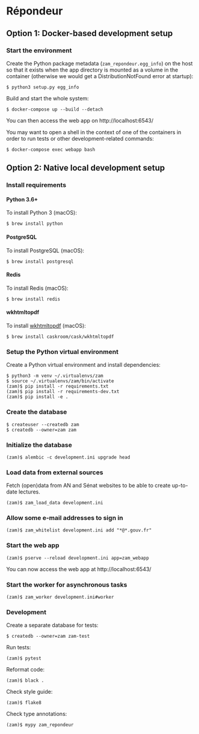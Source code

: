# Répondeur

## Option 1: Docker-based development setup

### Start the environment

Create the Python package metadata (`zam_repondeur.egg_info`) on the host
so that it exists when the app directory is mounted as a volume in the
container (otherwise we would get a DistributionNotFound error at startup):

```
$ python3 setup.py egg_info
```

Build and start the whole system:

```
$ docker-compose up --build --detach
```

You can then access the web app on http://localhost:6543/

You may want to open a shell in the context of one of the containers in order
to run tests or other development-related commands:

```
$ docker-compose exec webapp bash
```

## Option 2: Native local development setup

### Install requirements

#### Python 3.6+

To install Python 3 (macOS):

```
$ brew install python
```

#### PostgreSQL

To install PostgreSQL (macOS):

```
$ brew install postgresql
```

#### Redis

To install Redis (macOS):

```
$ brew install redis
```

#### wkhtmltopdf

To install [wkhtmltopdf](https://github.com/JazzCore/python-pdfkit#installation) (macOS):

```
$ brew install caskroom/cask/wkhtmltopdf
```

### Setup the Python virtual environment

Create a Python virtual environment and install dependencies:

```
$ python3 -m venv ~/.virtualenvs/zam
$ source ~/.virtualenvs/zam/bin/activate
(zam)$ pip install -r requirements.txt
(zam)$ pip install -r requirements-dev.txt
(zam)$ pip install -e .
```

### Create the database

```
$ createuser --createdb zam
$ createdb --owner=zam zam
```

### Initialize the database

```
(zam)$ alembic -c development.ini upgrade head
```

### Load data from external sources

Fetch (open)data from AN and Sénat websites to be able to create
up-to-date lectures.

```
(zam)$ zam_load_data development.ini
```

### Allow some e-mail addresses to sign in

```
(zam)$ zam_whitelist development.ini add "*@*.gouv.fr"
```

### Start the web app

```
(zam)$ pserve --reload development.ini app=zam_webapp
```

You can now access the web app at http://localhost:6543/

### Start the worker for asynchronous tasks

```
(zam)$ zam_worker development.ini#worker
```

### Development

Create a separate database for tests:

```
$ createdb --owner=zam zam-test
```

Run tests:

```
(zam)$ pytest
```

Reformat code:

```
(zam)$ black .
```

Check style guide:

```
(zam)$ flake8
```

Check type annotations:

```
(zam)$ mypy zam_repondeur
```
